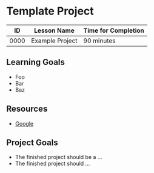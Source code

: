 # Template Project

| ID    | Lesson Name         | Time for Completion   |
|------ |-------------------- |---------------------- |
| 0000  | Example Project     | 90 minutes            |

## Learning Goals

* Foo
* Bar
* Baz

## Resources

* [Google](https://www.google.com)

## Project Goals

* The finished project should be a ...
* The finished project should ...
